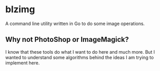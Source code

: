 # blzimg

A command line utility written in Go to do some image operations.

## Why not PhotoShop or ImageMagick?

I know that these tools do what I want to do here and much more. But I wanted to understand some
algorithms behind the ideas I am trying to implement here.


